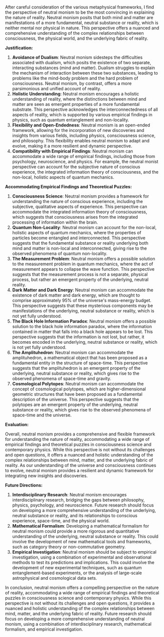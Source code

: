 After careful consideration of the various metaphysical frameworks, I find the perspective of neutral monism to be the most convincing in explaining the nature of reality. Neutral monism posits that both mind and matter are manifestations of a more fundamental, neutral substance or reality, which is neither mental nor physical in nature. This perspective offers a nuanced and comprehensive understanding of the complex relationships between consciousness, the physical world, and the underlying fabric of reality.

**Justification:**

1. **Avoidance of Dualism**: Neutral monism sidesteps the difficulties associated with dualism, which posits the existence of two separate, interacting substances (mind and matter). Dualism struggles to explain the mechanism of interaction between these two substances, leading to problems like the mind-body problem and the hard problem of consciousness. Neutral monism, by contrast, offers a more parsimonious and unified account of reality.
2. **Holistic Understanding**: Neutral monism encourages a holistic understanding of reality, where the distinctions between mind and matter are seen as emergent properties of a more fundamental substrate. This perspective acknowledges the interconnectedness of all aspects of reality, which is supported by various empirical findings in physics, such as quantum entanglement and non-locality.
3. **Flexibility and Open-Endedness**: Neutral monism is an open-ended framework, allowing for the incorporation of new discoveries and insights from various fields, including physics, consciousness science, and philosophy. This flexibility enables neutral monism to adapt and evolve, making it a more resilient and dynamic perspective.
4. **Compatibility with Empirical Findings**: Neutral monism can accommodate a wide range of empirical findings, including those from psychology, neuroscience, and physics. For example, the neutral monist perspective can account for the subjective nature of conscious experience, the integrated information theory of consciousness, and the non-local, holistic aspects of quantum mechanics.

**Accommodating Empirical Findings and Theoretical Puzzles:**

1. **Consciousness Science**: Neutral monism provides a framework for understanding the nature of conscious experience, including the subjective, qualitative aspects of experience. This perspective can accommodate the integrated information theory of consciousness, which suggests that consciousness arises from the integrated processing of information within the brain.
2. **Quantum Non-Locality**: Neutral monism can account for the non-local, holistic aspects of quantum mechanics, where the properties of particles become entangled and interconnected. This perspective suggests that the fundamental substance or reality underlying both mind and matter is non-local and interconnected, giving rise to the observed phenomena of quantum non-locality.
3. **The Measurement Problem**: Neutral monism offers a possible solution to the measurement problem in quantum mechanics, where the act of measurement appears to collapse the wave function. This perspective suggests that the measurement process is not a separate, physical process, but rather an emergent property of the underlying, neutral reality.
4. **Dark Matter and Dark Energy**: Neutral monism can accommodate the existence of dark matter and dark energy, which are thought to comprise approximately 95% of the universe's mass-energy budget. This perspective suggests that these mysterious components may be manifestations of the underlying, neutral substance or reality, which is not yet fully understood.
5. **The Black Hole Information Paradox**: Neutral monism offers a possible solution to the black hole information paradox, where the information contained in matter that falls into a black hole appears to be lost. This perspective suggests that the information is not lost, but rather, it becomes encoded in the underlying, neutral substance or reality, which is not yet fully understood.
6. **The Amplituhedron**: Neutral monism can accommodate the amplituhedron, a mathematical object that has been proposed as a fundamental entity in the structure of space-time. This perspective suggests that the amplituhedron is an emergent property of the underlying, neutral substance or reality, which gives rise to the observed phenomena of space-time and gravity.
7. **Cosmological Polytopes**: Neutral monism can accommodate the concept of cosmological polytopes, which are higher-dimensional geometric structures that have been proposed as a fundamental description of the universe. This perspective suggests that the polytopes are an emergent property of the underlying, neutral substance or reality, which gives rise to the observed phenomena of space-time and the universe.

**Evaluation:**

Overall, neutral monism provides a comprehensive and flexible framework for understanding the nature of reality, accommodating a wide range of empirical findings and theoretical puzzles in consciousness science and contemporary physics. While this perspective is not without its challenges and open questions, it offers a nuanced and holistic understanding of the complex relationships between mind, matter, and the underlying fabric of reality. As our understanding of the universe and consciousness continues to evolve, neutral monism provides a resilient and dynamic framework for integrating new insights and discoveries.

**Future Directions:**

1. **Interdisciplinary Research**: Neutral monism encourages interdisciplinary research, bridging the gaps between philosophy, physics, psychology, and neuroscience. Future research should focus on developing a more comprehensive understanding of the underlying, neutral substance or reality, and its relationships to conscious experience, space-time, and the physical world.
2. **Mathematical Formalism**: Developing a mathematical formalism for neutral monism could provide a more rigorous and quantitative understanding of the underlying, neutral substance or reality. This could involve the development of new mathematical tools and frameworks, such as category theory or non-commutative geometry.
3. **Empirical Investigation**: Neutral monism should be subject to empirical investigation, using a combination of experimental and observational methods to test its predictions and implications. This could involve the development of new experimental techniques, such as quantum entanglement-based experiments, or the analysis of large-scale astrophysical and cosmological data sets.

In conclusion, neutral monism offers a compelling perspective on the nature of reality, accommodating a wide range of empirical findings and theoretical puzzles in consciousness science and contemporary physics. While this perspective is not without its challenges and open questions, it provides a nuanced and holistic understanding of the complex relationships between mind, matter, and the underlying fabric of reality. Future research should focus on developing a more comprehensive understanding of neutral monism, using a combination of interdisciplinary research, mathematical formalism, and empirical investigation.